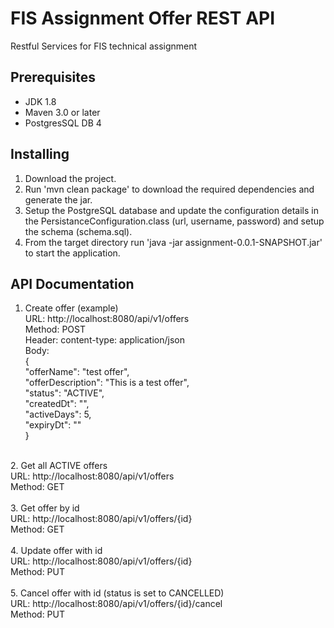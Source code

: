 # FIS Assignment Offer REST API
Restful Services for FIS technical assignment

## Prerequisites
- JDK 1.8
- Maven 3.0 or later
- PostgresSQL DB 4

## Installing
1. Download the project.
2. Run 'mvn clean package' to download the required dependencies and generate the jar.
3. Setup the PostgreSQL database and update the configuration details in the PersistanceConfiguration.class
(url, username, password) and setup the schema (schema.sql).
4. From the target directory run 'java -jar assignment-0.0.1-SNAPSHOT.jar' to start the application.

## API Documentation
1. Create offer (example) <br>
URL: http://localhost:8080/api/v1/offers <br>
Method: POST <br>
Header: content-type: application/json <br>
Body: <br>
{ <br>
	"offerName": "test offer", <br>
	"offerDescription": "This is a test offer", <br>
	"status": "ACTIVE", <br>
	"createdDt": "", <br>
	"activeDays": 5, <br>
	"expiryDt": "" <br>
} <br>
<br>
2. Get all ACTIVE offers <br>
URL: http://localhost:8080/api/v1/offers <br>
Method: GET <br>
<br>
3. Get offer by id <br>
URL: http://localhost:8080/api/v1/offers/{id} <br>
Method: GET <br>
<br>
4. Update offer with id <br>
URL: http://localhost:8080/api/v1/offers/{id} <br>
Method: PUT <br>
<br>
5. Cancel offer with id (status is set to CANCELLED) <br>
URL: http://localhost:8080/api/v1/offers/{id}/cancel <br>
Method: PUT <br>
<br>
